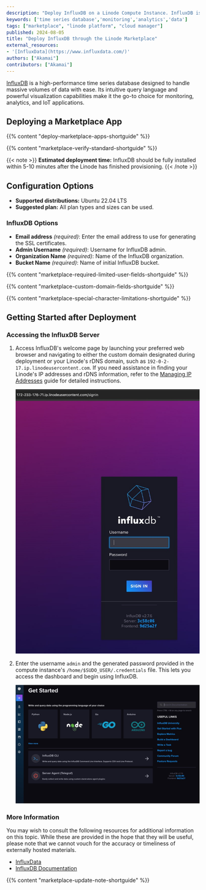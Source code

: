 ```yaml
---
description: "Deploy InfluxDB on a Linode Compute Instance. InfluxDB is a high-performance time series database designed to handle massive volumes of data with ease."
keywords: ['time series database','monitoring','analytics','data']
tags: ["marketplace", "linode platform", "cloud manager"]
published: 2024-08-05
title: "Deploy InfluxDB through the Linode Marketplace"
external_resources:
- '[InfluxData](https://www.influxdata.com/)'
authors: ["Akamai"]
contributors: ["Akamai"]
---
```


[InfluxDB](https://www.influxdata.com/) is a high-performance time series database designed to handle massive volumes of data with ease. Its intuitive query language and powerful visualization capabilities make it the go-to choice for monitoring, analytics, and IoT applications.

## Deploying a Marketplace App

{{% content "deploy-marketplace-apps-shortguide" %}}

{{% content "marketplace-verify-standard-shortguide" %}}

{{< note >}}
**Estimated deployment time:** InfluxDB should be fully installed within 5-10 minutes after the Linode has finished provisioning.
{{< /note >}}

## Configuration Options

- **Supported distributions:** Ubuntu 22.04 LTS
- **Suggested plan:** All plan types and sizes can be used.

### InfluxDB Options

- **Email address** *(required)*: Enter the email address to use for generating the SSL certificates.
- **Admin Username** *(required)*: Username for InfluxDB admin.
- **Organization Name** *(required)*: Name of the InfluxDB organization.
- **Bucket Name** *(required)*: Name of initial InfluxDB bucket.

{{% content "marketplace-required-limited-user-fields-shortguide" %}}

{{% content "marketplace-custom-domain-fields-shortguide" %}}

{{% content "marketplace-special-character-limitations-shortguide" %}}

## Getting Started after Deployment

### Accessing the InfluxDB Server

1. Access InfluxDB's welcome page by launching your preferred web browser and navigating to either the custom domain designated during deployment or your Linode's rDNS domain, such as `192-0-2-17.ip.linodeusercontent.com`. If you need assistance in finding your Linode's IP addresses and rDNS information, refer to the [Managing IP Addresses](/docs/products/compute/compute-instances/guides/manage-ip-addresses/) guide for detailed instructions.

    ![Screenshot of InfluxDB login page](influxdb_login.jpg)

1. Enter the username `admin` and the generated password provided in the compute instance's `/home/$SUDO_USER/.credentials` file. This lets you access the dashboard and begin using InfluxDB.

    ![Screenshot of InfluxDB login page](influxdb_dashboard.jpg)

### More Information

You may wish to consult the following resources for additional information on this topic. While these are provided in the hope that they will be useful, please note that we cannot vouch for the accuracy or timeliness of externally hosted materials.

- [InfluxData](https://www.influxdata.com/)
- [InfluxDB Documentation](https://docs.influxdata.com/influxdb/v2/)

{{% content "marketplace-update-note-shortguide" %}}